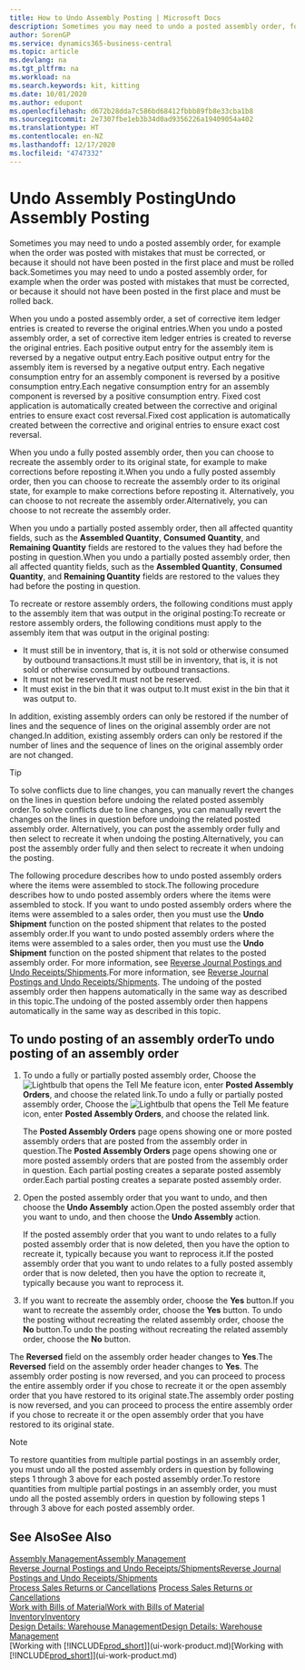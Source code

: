 ```yaml
---
title: How to Undo Assembly Posting | Microsoft Docs
description: Sometimes you may need to undo a posted assembly order, for example when the order was posted with mistakes that must be corrected, or because it should not have been posted in the first place and must be rolled back.
author: SorenGP
ms.service: dynamics365-business-central
ms.topic: article
ms.devlang: na
ms.tgt_pltfrm: na
ms.workload: na
ms.search.keywords: kit, kitting
ms.date: 10/01/2020
ms.author: edupont
ms.openlocfilehash: d672b28dda7c586bd68412fbbb89fb8e33cba1b8
ms.sourcegitcommit: 2e7307fbe1eb3b34d0ad9356226a19409054a402
ms.translationtype: HT
ms.contentlocale: en-NZ
ms.lasthandoff: 12/17/2020
ms.locfileid: "4747332"
---
```

# <a name="undo-assembly-posting"></a><span data-ttu-id="eb4a5-103">Undo Assembly Posting</span><span class="sxs-lookup"><span data-stu-id="eb4a5-103">Undo Assembly Posting</span></span>
<span data-ttu-id="eb4a5-104">Sometimes you may need to undo a posted assembly order, for example when the order was posted with mistakes that must be corrected, or because it should not have been posted in the first place and must be rolled back.</span><span class="sxs-lookup"><span data-stu-id="eb4a5-104">Sometimes you may need to undo a posted assembly order, for example when the order was posted with mistakes that must be corrected, or because it should not have been posted in the first place and must be rolled back.</span></span>

<span data-ttu-id="eb4a5-105">When you undo a posted assembly order, a set of corrective item ledger entries is created to reverse the original entries.</span><span class="sxs-lookup"><span data-stu-id="eb4a5-105">When you undo a posted assembly order, a set of corrective item ledger entries is created to reverse the original entries.</span></span> <span data-ttu-id="eb4a5-106">Each positive output entry for the assembly item is reversed by a negative output entry.</span><span class="sxs-lookup"><span data-stu-id="eb4a5-106">Each positive output entry for the assembly item is reversed by a negative output entry.</span></span> <span data-ttu-id="eb4a5-107">Each negative consumption entry for an assembly component is reversed by a positive consumption entry.</span><span class="sxs-lookup"><span data-stu-id="eb4a5-107">Each negative consumption entry for an assembly component is reversed by a positive consumption entry.</span></span> <span data-ttu-id="eb4a5-108">Fixed cost application is automatically created between the corrective and original entries to ensure exact cost reversal.</span><span class="sxs-lookup"><span data-stu-id="eb4a5-108">Fixed cost application is automatically created between the corrective and original entries to ensure exact cost reversal.</span></span>  

<span data-ttu-id="eb4a5-109">When you undo a fully posted assembly order, then you can choose to recreate the assembly order to its original state, for example to make corrections before reposting it.</span><span class="sxs-lookup"><span data-stu-id="eb4a5-109">When you undo a fully posted assembly order, then you can choose to recreate the assembly order to its original state, for example to make corrections before reposting it.</span></span> <span data-ttu-id="eb4a5-110">Alternatively, you can choose to not recreate the assembly order.</span><span class="sxs-lookup"><span data-stu-id="eb4a5-110">Alternatively, you can choose to not recreate the assembly order.</span></span>  

<span data-ttu-id="eb4a5-111">When you undo a partially posted assembly order, then all affected quantity fields, such as the **Assembled Quantity**, **Consumed Quantity**, and **Remaining Quantity** fields are restored to the values they had before the posting in question.</span><span class="sxs-lookup"><span data-stu-id="eb4a5-111">When you undo a partially posted assembly order, then all affected quantity fields, such as the **Assembled Quantity**, **Consumed Quantity**, and **Remaining Quantity** fields are restored to the values they had before the posting in question.</span></span>  

<span data-ttu-id="eb4a5-112">To recreate or restore assembly orders, the following conditions must apply to the assembly item that was output in the original posting:</span><span class="sxs-lookup"><span data-stu-id="eb4a5-112">To recreate or restore assembly orders, the following conditions must apply to the assembly item that was output in the original posting:</span></span>  

-   <span data-ttu-id="eb4a5-113">It must still be in inventory, that is, it is not sold or otherwise consumed by outbound transactions.</span><span class="sxs-lookup"><span data-stu-id="eb4a5-113">It must still be in inventory, that is, it is not sold or otherwise consumed by outbound transactions.</span></span>  
-   <span data-ttu-id="eb4a5-114">It must not be reserved.</span><span class="sxs-lookup"><span data-stu-id="eb4a5-114">It must not be reserved.</span></span>  
-   <span data-ttu-id="eb4a5-115">It must exist in the bin that it was output to.</span><span class="sxs-lookup"><span data-stu-id="eb4a5-115">It must exist in the bin that it was output to.</span></span>  

<span data-ttu-id="eb4a5-116">In addition, existing assembly orders can only be restored if the number of lines and the sequence of lines on the original assembly order are not changed.</span><span class="sxs-lookup"><span data-stu-id="eb4a5-116">In addition, existing assembly orders can only be restored if the number of lines and the sequence of lines on the original assembly order are not changed.</span></span>  

> [!TIP]  
>  <span data-ttu-id="eb4a5-117">To solve conflicts due to line changes, you can manually revert the changes on the lines in question before undoing the related posted assembly order.</span><span class="sxs-lookup"><span data-stu-id="eb4a5-117">To solve conflicts due to line changes, you can manually revert the changes on the lines in question before undoing the related posted assembly order.</span></span> <span data-ttu-id="eb4a5-118">Alternatively, you can post the assembly order fully and then select to recreate it when undoing the posting.</span><span class="sxs-lookup"><span data-stu-id="eb4a5-118">Alternatively, you can post the assembly order fully and then select to recreate it when undoing the posting.</span></span>  

<span data-ttu-id="eb4a5-119">The following procedure describes how to undo posted assembly orders where the items were assembled to stock.</span><span class="sxs-lookup"><span data-stu-id="eb4a5-119">The following procedure describes how to undo posted assembly orders where the items were assembled to stock.</span></span> <span data-ttu-id="eb4a5-120">If you want to undo posted assembly orders where the items were assembled to a sales order, then you must use the **Undo Shipment** function on the posted shipment that relates to the posted assembly order.</span><span class="sxs-lookup"><span data-stu-id="eb4a5-120">If you want to undo posted assembly orders where the items were assembled to a sales order, then you must use the **Undo Shipment** function on the posted shipment that relates to the posted assembly order.</span></span> <span data-ttu-id="eb4a5-121">For more information, see [Reverse Journal Postings and Undo Receipts/Shipments](finance-how-reverse-journal-posting.md).</span><span class="sxs-lookup"><span data-stu-id="eb4a5-121">For more information, see [Reverse Journal Postings and Undo Receipts/Shipments](finance-how-reverse-journal-posting.md).</span></span> <span data-ttu-id="eb4a5-122">The undoing of the posted assembly order then happens automatically in the same way as described in this topic.</span><span class="sxs-lookup"><span data-stu-id="eb4a5-122">The undoing of the posted assembly order then happens automatically in the same way as described in this topic.</span></span>  

## <a name="to-undo-posting-of-an-assembly-order"></a><span data-ttu-id="eb4a5-123">To undo posting of an assembly order</span><span class="sxs-lookup"><span data-stu-id="eb4a5-123">To undo posting of an assembly order</span></span>  
1.  <span data-ttu-id="eb4a5-124">To undo a fully or partially posted assembly order, Choose the ![Lightbulb that opens the Tell Me feature](media/ui-search/search_small.png "Tell me what you want to do") icon, enter **Posted Assembly Orders**, and choose the related link.</span><span class="sxs-lookup"><span data-stu-id="eb4a5-124">To undo a fully or partially posted assembly order, Choose the ![Lightbulb that opens the Tell Me feature](media/ui-search/search_small.png "Tell me what you want to do") icon, enter **Posted Assembly Orders**, and choose the related link.</span></span>  

    <span data-ttu-id="eb4a5-125">The **Posted Assembly Orders** page opens showing one or more posted assembly orders that are posted from the assembly order in question.</span><span class="sxs-lookup"><span data-stu-id="eb4a5-125">The **Posted Assembly Orders** page opens showing one or more posted assembly orders that are posted from the assembly order in question.</span></span> <span data-ttu-id="eb4a5-126">Each partial posting creates a separate posted assembly order.</span><span class="sxs-lookup"><span data-stu-id="eb4a5-126">Each partial posting creates a separate posted assembly order.</span></span>  
2.  <span data-ttu-id="eb4a5-127">Open the posted assembly order that you want to undo, and then choose the **Undo Assembly** action.</span><span class="sxs-lookup"><span data-stu-id="eb4a5-127">Open the posted assembly order that you want to undo, and then choose the **Undo Assembly** action.</span></span>  

    <span data-ttu-id="eb4a5-128">If the posted assembly order that you want to undo relates to a fully posted assembly order that is now deleted, then you have the option to recreate it, typically because you want to reprocess it.</span><span class="sxs-lookup"><span data-stu-id="eb4a5-128">If the posted assembly order that you want to undo relates to a fully posted assembly order that is now deleted, then you have the option to recreate it, typically because you want to reprocess it.</span></span>  
3.  <span data-ttu-id="eb4a5-129">If you want to recreate the assembly order, choose the **Yes** button.</span><span class="sxs-lookup"><span data-stu-id="eb4a5-129">If you want to recreate the assembly order, choose the **Yes** button.</span></span> <span data-ttu-id="eb4a5-130">To undo the posting without recreating the related assembly order, choose the **No** button.</span><span class="sxs-lookup"><span data-stu-id="eb4a5-130">To undo the posting without recreating the related assembly order, choose the **No** button.</span></span>  

<span data-ttu-id="eb4a5-131">The **Reversed** field on the assembly order header changes to **Yes**.</span><span class="sxs-lookup"><span data-stu-id="eb4a5-131">The **Reversed** field on the assembly order header changes to **Yes**.</span></span> <span data-ttu-id="eb4a5-132">The assembly order posting is now reversed, and you can proceed to process the entire assembly order if you chose to recreate it or the open assembly order that you have restored to its original state.</span><span class="sxs-lookup"><span data-stu-id="eb4a5-132">The assembly order posting is now reversed, and you can proceed to process the entire assembly order if you chose to recreate it or the open assembly order that you have restored to its original state.</span></span>  

> [!NOTE]  
>  <span data-ttu-id="eb4a5-133">To restore quantities from multiple partial postings in an assembly order, you must undo all the posted assembly orders in question by following steps 1 through 3 above for each posted assembly order.</span><span class="sxs-lookup"><span data-stu-id="eb4a5-133">To restore quantities from multiple partial postings in an assembly order, you must undo all the posted assembly orders in question by following steps 1 through 3 above for each posted assembly order.</span></span>  

## <a name="see-also"></a><span data-ttu-id="eb4a5-134">See Also</span><span class="sxs-lookup"><span data-stu-id="eb4a5-134">See Also</span></span>  
[<span data-ttu-id="eb4a5-135">Assembly Management</span><span class="sxs-lookup"><span data-stu-id="eb4a5-135">Assembly Management</span></span>](assembly-assemble-items.md)  
[<span data-ttu-id="eb4a5-136">Reverse Journal Postings and Undo Receipts/Shipments</span><span class="sxs-lookup"><span data-stu-id="eb4a5-136">Reverse Journal Postings and Undo Receipts/Shipments</span></span>](finance-how-reverse-journal-posting.md)  
<span data-ttu-id="eb4a5-137">[Process Sales Returns or Cancellations](sales-how-process-sales-returns-cancellations.md)  </span><span class="sxs-lookup"><span data-stu-id="eb4a5-137">[Process Sales Returns or Cancellations](sales-how-process-sales-returns-cancellations.md)  </span></span>  
[<span data-ttu-id="eb4a5-138">Work with Bills of Material</span><span class="sxs-lookup"><span data-stu-id="eb4a5-138">Work with Bills of Material</span></span>](inventory-how-work-BOMs.md)  
[<span data-ttu-id="eb4a5-139">Inventory</span><span class="sxs-lookup"><span data-stu-id="eb4a5-139">Inventory</span></span>](inventory-manage-inventory.md)  
[<span data-ttu-id="eb4a5-140">Design Details: Warehouse Management</span><span class="sxs-lookup"><span data-stu-id="eb4a5-140">Design Details: Warehouse Management</span></span>](design-details-warehouse-management.md)  
<span data-ttu-id="eb4a5-141">[Working with [!INCLUDE[prod_short](includes/prod_short.md)]](ui-work-product.md)</span><span class="sxs-lookup"><span data-stu-id="eb4a5-141">[Working with [!INCLUDE[prod_short](includes/prod_short.md)]](ui-work-product.md)</span></span>
